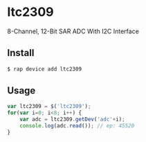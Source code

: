 # ltc2309

8-Channel, 12-Bit SAR ADC With I2C Interface 

## Install

````bash
$ rap device add ltc2309
````

## Usage

```javascript
var ltc2309 = $('ltc2309');
for(var i=0; i<8; i++) {
	var adc = ltc2309.getDev('adc'+i);
	console.log(adc.read()); // ep: 45520
}
```
